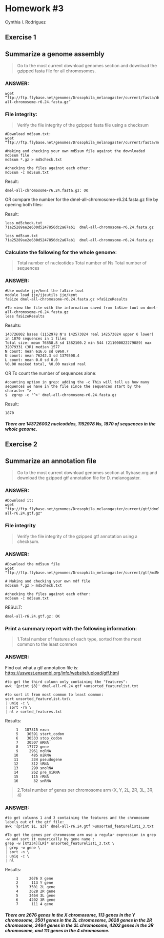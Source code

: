 # Homework #3
Cynthia I. Rodriguez
## Exercise 1
## Summarize a genome assembly
>Go to the most current download genomes section and download the gzipped fasta file for all chromosomes.
### ANSWER:
``` 
wget “ftp://ftp.flybase.net/genomes/Drosophila_melanogaster/current/fasta/dmel-all-chromosome-r6.24.fasta.gz”
```
### File integrity:
> Verify the file integrity of the gzipped fasta file using a checksum
```
#Download md5sum.txt:
wget “ftp://ftp.flybase.net/genomes/Drosophila_melanogaster/current/fasta/md5sum.txt”
```
```
#Making and checking your own md5sum file against the downloaded md5sum file
md5sum *.gz > md5check.txt
```
```
#checking the files against each other:
md5sum -c md5sum.txt
```
Result:
```
dmel-all-chromosome-r6.24.fasta.gz: OK
```

OR compare the number for the dmel-all-chromosome-r6.24.fasta.gz file by opening both files:

 Result:
 ```
 less md5check.txt
71a25289ae2e630d5247856dc2a67ab1  dmel-all-chromosome-r6.24.fasta.gz
```
```
less md5sum.txt
71a25289ae2e630d5247856dc2a67ab1  dmel-all-chromosome-r6.24.fasta.gz
```
### Calculate the following for the whole genome:
>Total number of nucleotides
Total number of Ns
Total number of sequences

### ANSWER:
```
#Use module jje/kent the faSize tool
module load jje/jjeutils jje/kent
faSize dmel-all-chromosome-r6.24.fasta.gz >faSizeResults
```
```
#To view the file with the information saved from faSize tool on dmel-all-chromosome-r6.24.fasta.gz
less faSizeResults
```
Results:
```
143726002 bases (1152978 N's 142573024 real 142573024 upper 0 lower) in 1870 sequences in 1 files
Total size: mean 76858.8 sd 1382100.2 min 544 (211000022279089) max 32079331 (3R) median 1577
N count: mean 616.6 sd 6960.7
U count: mean 76242.3 sd 1379508.4
L count: mean 0.0 sd 0.0
%0.00 masked total, %0.00 masked real
```
OR To count the number of sequences alone:
```
#counting option in grep: adding the -c This will tell us how many sequences we have in the file since the sequences start by the character ">
$  zgrep -c '^>' dmel-all-chromosome-r6.24.fasta.gz
```
Result:
```
1870
```
##### There are 143726002 nucleotides, 1152978 Ns, 1870 of sequences in the whole genome.
## Exercise 2
## Summarize an annotation file
>Go to the most current download genomes section at flybase.org and download the gzipped gtf annotation file for D. melanogaster.
### ANSWER:
```
#Download it:
wget "ftp://ftp.flybase.net/genomes/Drosophila_melanogaster/current/gtf/dmel-all-r6.24.gtf.gz"
```
### File integrity
>Verify the file integrity of the gzipped gtf annotation using a checksum.

### ANSWER:
```
#Download the md5sum file
wget "ftp://ftp.flybase.net/genomes/Drosophila_melanogaster/current/gtf/md5sum.txt"
```
```
# Making and checking your own mdf file
md5sum *.gz > md5check.txt
```
```
#checking the files against each other:
md5sum -c md5sum.txt
```
RESULT:
```
dmel-all-r6.24.gtf.gz: OK
```
### Print a summary report with the following information:
> 1.Total number of features of each type, sorted from the most common to the least common
### ANSWER:
Find out what a gtf annotation file is: 
https://uswest.ensembl.org/info/website/upload/gff.html 
```
#to get the third column only containing the "features":
awk '{print $3}' dmel-all-r6.24.gtf >unsorted_featurelist.txt
```
```
#to sort it from most common to least common:
sort unsorted_featurelist.txt\
| uniq -c \
| sort -rn \
| nl > sorted_features.txt
```
Results:
```
     1   187315 exon
     5    30591 start_codon
     6    30533 stop_codon
     7    30507 mRNA
     8    17772 gene
     9     2961 ncRNA
    10      485 miRNA
    11      334 pseudogene
    12      312 tRNA
    13      299 snoRNA
    14      262 pre_miRNA
    15      115 rRNA
    16       32 snRNA
```
> 2.Total number of genes per chromosome arm (X, Y, 2L, 2R, 3L, 3R, 4)
### ANSWER:
```
#to get columns 1 and 3 containing the features and the chromosome labels out of the gtf file:
awk '{print $1, $3}' dmel-all-r6.24.gtf >unsorted_featurelist1_3.txt
```
```
#To get the genes per chromosome arm use a regular expression in grep -w and sort it numerically by gene name :
grep -w [XY234][LR]* unsorted_featurelist1_3.txt \
| grep -w gene \
| sort -n \
| uniq -c \
| nl
```
Results:
```
     1	   2676 X gene
     2	    113 Y gene
     3	   3501 2L gene
     4	   3628 2R gene
     5	   3464 3L gene
     6	   4202 3R gene
     7	    111 4 gene
```
##### There are 2676 genes in the X chromosome, 113 genes in the Y chromosome, 3501 genes in the 2L chromosome, 3628 genes in the 2R chromosome, 3464 genes in the 3L chromosome, 4202 genes in the 3R chromosome, and 111 genes in the 4 chromosome.
